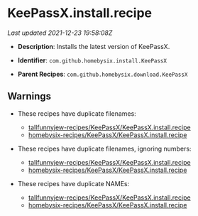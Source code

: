 # KeePassX.install.recipe

_Last updated 2021-12-23 19:58:08Z_

- **Description**: Installs the latest version of KeePassX.

- **Identifier**: `com.github.homebysix.install.KeePassX`

- **Parent Recipes**: `com.github.homebysix.download.KeePassX`

## Warnings

- These recipes have duplicate filenames:
    - [tallfunnyjew-recipes/KeePassX/KeePassX.install.recipe](/autopkg-dupe-tracker/tallfunnyjew-recipes/KeePassX/KeePassX.install.recipe)
    - [homebysix-recipes/KeePassX/KeePassX.install.recipe](/autopkg-dupe-tracker/homebysix-recipes/KeePassX/KeePassX.install.recipe)

- These recipes have duplicate filenames, ignoring numbers:
    - [tallfunnyjew-recipes/KeePassX/KeePassX.install.recipe](/autopkg-dupe-tracker/tallfunnyjew-recipes/KeePassX/KeePassX.install.recipe)
    - [homebysix-recipes/KeePassX/KeePassX.install.recipe](/autopkg-dupe-tracker/homebysix-recipes/KeePassX/KeePassX.install.recipe)

- These recipes have duplicate NAMEs:
    - [tallfunnyjew-recipes/KeePassX/KeePassX.install.recipe](/autopkg-dupe-tracker/tallfunnyjew-recipes/KeePassX/KeePassX.install.recipe)
    - [homebysix-recipes/KeePassX/KeePassX.install.recipe](/autopkg-dupe-tracker/homebysix-recipes/KeePassX/KeePassX.install.recipe)